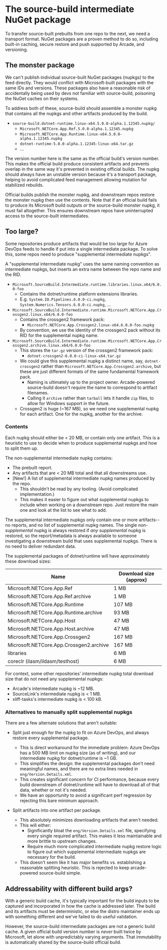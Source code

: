 # The source-build intermediate NuGet package

To transfer source-built prebuilts from one repo to the next, we need a
transport format. NuGet packages are a proven method to do so, including
built-in caching, secure restore and push supported by Arcade, and versioning.

## The monster package

We can't publish individual source-built NuGet packages (nupkgs) to the feed
directly. They would conflict with Microsoft-built packages with the same IDs
and versions. These packages also have a reasonable risk of accidentally being
used by devs not familiar with source-build, poisoning the NuGet caches on their
systems.

To address both of these, source-build should assemble a monster nupkg that
contains all the nupkgs and other artifacts produced by the build.

* `source-build.dotnet-runtime.linux-x64.5.0.0-alpha.1.12345.nupkg/`
  * `Microsoft.NETCore.App.Ref.5.0.0-alpha.1.12345.nupkg`
  * `Microsoft.NETCore.App.Runtime.linux-x64.5.0.0-alpha.1.12345.nupkg`
  * `dotnet-runtime-5.0.0-alpha.1.12345-linux-x64.tar.gz`
  * ...

The version number here is the same as the official build's version number. This
makes the official build produce consistent artifacts and prevents overlap in
the same way it's prevented in existing official builds. The nupkg should always
have an unstable version because it's a transport package, helping to avoid
complicated feed management allowing mutation for stabilized rebuilds.

Official builds publish the monster nupkg, and downstream repos restore the
monster nupkg then use the contents. Note that if an official build fails to
produce its Microsoft build outputs *or* the source-build monster nupkg, it must
fail altogether. This ensures downstream repos have uninterrupted access to the
source-built intermediates.

## Too large?

Some repositories produce artifacts that would be too large for Azure DevOps
feeds to handle if put into a single intermediate package. To solve this, some
repos need to produce "supplemental intermediate nupkgs".

A "supplemental intermediate nupkg" uses the same naming convention as
intermediate nupkgs, but inserts an extra name between the repo name and the
RID.

* `Microsoft.SourceBuild.Intermediate.runtime.libraries.linux.x64/6.0.0-foo`
  * Contains the dotnet/runtime platform extensions libraries.
  * E.g. `System.IO.Pipelines.6.0.0-ci.nupkg`, `System.Numerics.Tensors.6.0.0-ci.nupkg`, ...
* `Microsoft.SourceBuild.Intermediate.runtime.Microsoft.NETCore.App.Crossgen2.linux.x64/6.0.0-foo`
  * Contains the crossgen2 framework pack:
    * `Microsoft.NETCore.App.Crossgen2.linux-x64.6.0.0-foo.nupkg`
  * By convention, we use the identity of the crossgen2 pack without its RID for
    the supplemental nupkg name. 
* `Microsoft.SourceBuild.Intermediate.runtime.Microsoft.NETCore.App.Crossgen2.archive.linux.x64/6.0.0-foo`
  * This stores the `tar.gz` version of the crossgen2 framework pack:
    * `dotnet-crossgen2-6.0.0-ci-linux-x64.tar.gz`
  * We could give this supplemental nupkg a distinct name, say,
    `dotnet-crossgen2` rather than `Microsoft.NETCore.App.Crossgen2.archive`,
    but these are just different formats of the same fundamental framework pack.
    * Naming is ultimately up to the project owner. Arcade-powered source-build
      doesn't require the name to correspond to artifact filenames.
    * Calling it `archive` rather than `tarball` lets it handle `zip` files, to
      allow for Windows support in the future.
  * Crossgen2 is huge (~167 MB), so we need one supplemental nupkg for each
    artifact. One for the nupkg, another for the archive.

### Contents

Each nupkg should either be < 20 MB, or contain only one artifact. This is a
heuristic to use to decide when to produce supplemental nupkgs and how to split
them up.

The non-supplemental intermediate nupkg contains:

* The prebuilt report.
* Any artifacts that are < 20 MB total and that all downstreams use.
* [New!] A list of supplemental intermediate nupkg names produced by the repo.
  * This shouldn't be read by any tooling. (Avoid complicated implementation.)
  * This makes it easier to figure out what supplemental nupkgs to include when
    working on a downstream repo. Just restore the main one and look at the list
    to see what to add.

The supplemental intermediate nupkgs only contain one or more artifacts--no
reports, and no list of supplemental nupkg names. The single *non-supplemental*
nupkg is always restored if *any supplemental* nupkg is restored, so the
report/metadata is always available to someone investigating a downstream build
that uses supplemental nupkgs. There is no need to deliver redundant data.

The supplemental packages of dotnet/runtime will have approximately these
download sizes:

Name | Download size (approx)
-- | --
Microsoft.NETCore.App.Ref | 1 MB
Microsoft.NETCore.App.Ref.archive | 1 MB
Microsoft.NETCore.App.Runtime | 107 MB
Microsoft.NETCore.App.Runtime.archive | 93 MB
Microsoft.NETCore.App.Host | 47 MB
Microsoft.NETCore.App.Host.archive | 47 MB
Microsoft.NETCore.App.Crossgen2 | 167 MB
Microsoft.NETCore.App.Crossgen2.archive | 167 MB
libraries | 6 MB
coreclr (ilasm/ildasm/testhost) | 6 MB

For context, some other repositories' intermediate nupkg total download size
that do not need any supplemental nupkgs:

* Arcade's intermediate nupkg is ~12 MB.
* SourceLink's intermediate nupkg is < 1 MB.
* xliff-tasks's intermediate nupkg is < 100 kB.

### Alternatives to manually split supplemental nupkgs

There are a few alternate solutions that aren't suitable:

* Split just enough for the nupkg to fit on Azure DevOps, and always restore
  every supplemental package.
  * This is direct workaround for the immediate problem: Azure DevOps has a 500
    MB limit on nupkg size (as of writing), and our intermediate nupkg for
    dotnet/runtime is ~1 GB.
  * This simplifies the design: the supplemental packages don't need meaningful
    names, and there are no extra lines needed in `eng/Version.Details.xml`.
  * This creates significant concern for CI performance, because every build
    downstream of dotnet/runtime will have to download all of that data, whether
    or not it's needed.
  * We have an opportunity to avoid a significant perf regression by rejecting
    this bare minimum approach.

* Split artifacts into one artifact per package.
  * This absolutely minimizes downloading artifacts that aren't needed.
  * This will either:
    * Significantly bloat the `eng/Version.Details.xml` file, specifying every
      single required artifact. This makes it less maintainable and more brittle
      to upstream changes.
    * Require much more complicated intermediate nupkg restore logic to figure
      out which supplemental intermediate nupkgs are necessary for the build.
  * This doesn't seem like it has major benefits vs. establishing a reasonable
    splitting heuristic. This is rejected to keep arcade-powered source-build
    simple.

## Addressability with different build args?

With a generic build cache, it's typically important for the build inputs to be
captured and incorporated in how the cache is addressed later. The build and its
artifacts must be deterministic, or else the distro maintainer ends up with
something different and we've failed to do useful validation.

However, the source-build intermediate packages are not a generic build cache. A
given official build version number is *never* built twice by Microsoft, let
alone with unpredictably varying arguments. That immutability is automatically
shared by the source-build official build.
